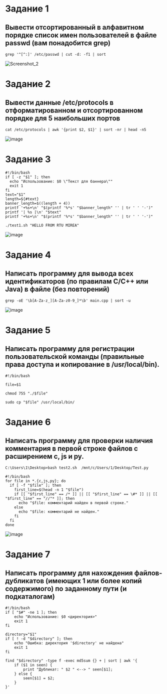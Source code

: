 # Задание 1
## Вывести отсортированный в алфавитном порядке список имен пользователей в файле passwd (вам понадобится grep)

```
grep '^[^:]' /etc/passwd | cut -d: -f1 | sort
```

![Screenshot_2](https://github.com/user-attachments/assets/13ef817b-87f4-4484-80cf-145cc7131a0f)

# Задание 2
## Вывести данные /etc/protocols в отформатированном и отсортированном порядке для 5 наибольших портов

```
cat /etc/protocols | awk '{print $2, $1}' | sort -nr | head -n5
```

![image](https://github.com/user-attachments/assets/46f4ed11-e007-46ad-919c-3e6c0b5a00b7)

# Задание 3

```
#!/bin/bash
if [ -z "$1" ]; then
  echo "Использование: $0 \"Текст для баннера\""
  exit 1
fi
text="$1"
length=${#text}
banner_length=$((length + 4))
printf '+%s+\n' "$(printf '%*s' "$banner_length" '' | tr ' ' '-')"
printf '| %s |\n' "$text"
printf '+%s+\n' "$(printf '%*s' "$banner_length" '' | tr ' ' '-')"
```

```
./test1.sh "HELLO FROM RTU MIREA"
```

![image](https://github.com/user-attachments/assets/5b7385dc-fb61-49b9-a6e9-2c91ae48fb3a)

# Задание 4
## Написать программу для вывода всех идентификаторов (по правилам C/C++ или Java) в файле (без повторений)

```
grep -oE '\b[A-Za-z_][A-Za-z0-9_]*\b' main.cpp | sort -u
```

![image](https://github.com/user-attachments/assets/fe8bc0d7-5f1d-40aa-a600-baf860b8aeb8)

# Задание 5
## Написать программу для регистрации пользовательской команды (правильные права доступа и копирование в /usr/local/bin).

```
#!/bin/bash

file=$1

chmod 755 "./$file"

sudo cp "$file" /usr/local/bin/
```

# Задание 6
## Написать программу для проверки наличия комментария в первой строке файлов с расширением c, js и py.

```
C:\Users\1\Desktop>bash test2.sh  /mnt/c/Users/1/Desktop/Test.py
```
```
#!/bin/bash
for file in *.{c,js,py}; do
  if [ -f "$file" ]; then
    first_line=$(head -n 1 "$file")
    if [[ "$first_line" == /* ]] || [[ "$first_line" == \#* ]] || [[ "$first_line" == "//"* ]]; then
      echo "$file: комментарий найден в первой строке."
    else
      echo "$file: комментарий не найден."
    fi
  fi
done
```

![image](https://github.com/user-attachments/assets/7f0445c6-8d58-4d5a-b6bf-8baef7715f5e)

# Задание 7
## Написать программу для нахождения файлов-дубликатов (имеющих 1 или более копий содержимого) по заданному пути (и подкаталогам)

```
#!/bin/bash
if [ "$#" -ne 1 ]; then
    echo "Использование: $0 <директория>"
    exit 1
fi

directory="$1"
if [ ! -d "$directory" ]; then
    echo "Ошибка: директория '$directory' не найдена"
    exit 1
fi

find "$directory" -type f -exec md5sum {} + | sort | awk '{
    if ($1 in seen) {
        print "Дубликат: " $2 " <--> " seen[$1];
    } else {
        seen[$1] = $2;
    }
}'
```





